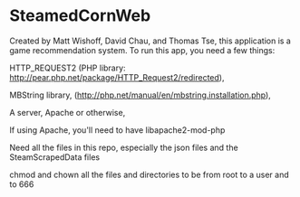# SteamedCornWeb

Created by Matt Wishoff, David Chau, and Thomas Tse, this application is a game recommendation system. To run this app, you need a few things:

HTTP_REQUEST2 (PHP library: http://pear.php.net/package/HTTP_Request2/redirected),

MBString library, (http://php.net/manual/en/mbstring.installation.php),

A server, Apache or otherwise,

If using Apache, you'll need to have libapache2-mod-php

Need all the files in this repo, especially the json files and the SteamScrapedData files

chmod and chown all the files and directories to be from root to a user and to 666

